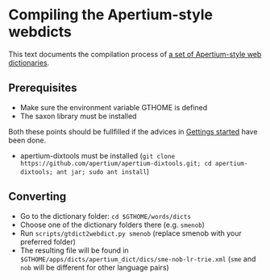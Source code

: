 # Compiling the Apertium-style webdicts

This text documents the compilation process of [a set of Apertium-style web dictionaries](http://gtweb.uit.no/webdict/index.html).

## Prerequisites

* Make sure the environment variable GTHOME is defined
* The saxon library must be installed

Both these points should be fullfilled if the advices in [Gettings started](/infra/GettingStarted.md) have been done.

* apertium-dixtools must be installed (`git clone https://github.com/apertium/apertium-dixtools.git; cd apertium-dixtools; ant jar; sudo ant install`)

## Converting

* Go to the dictionary folder: `cd $GTHOME/words/dicts`
* Choose one of the dictionary folders there (e.g. `smenob`)
* Run `scripts/gtdict2webdict.py smenob` (replace smenob with your preferred folder)
* The resulting file will be found in `$GTHOME/apps/dicts/apertium_dict/dics/sme-nob-lr-trie.xml` (`sme` and `nob` will be different for other language pairs)
